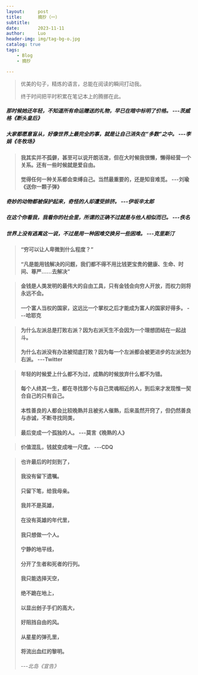 ```yaml
---
layout:     post
title:      摘抄（一）
subtitle:   
date:       2023-11-11
author:     Luo
header-img: img/tag-bg-o.jpg
catalog: true
tags:
    - Blog
    - 摘抄

---
```






> 优美的句子，精炼的语言，总能在阅读的瞬间打动我。
>
> 终于时间把平时积累在笔记本上的腾挪在此。


##### 那时候她还年轻，不知道所有命运赠送的礼物，早已在暗中标明了价格。  ---茨威格《断头皇后》

##### 大家都愿意盲从，好像世界上最完全的事，就是让自己消失在“多数”之中。  ---李娟《冬牧场》

> #### 我其实并不孤僻，甚至可以说开朗活泼，但在大时候我很懒，懒得经营一个关系。还有一些时候就是爱自由。
>
> #### 觉得任何一种关系都会束缚自己。当然最重要的，还是知音难觅。   ---刘瑜《送你一颗子弹》

##### 奇妙的动物都被保护起来，奇怪的人却遭受排挤。   ---伊坂辛太郎

##### 在这个你看我，我看你的社会里，所谓的正确不过就是与他人相似而已。   ---佚名

##### 世界上没有逃离这一说，不过是用一种困难交换另一些困难。   ---克里斯汀

> #### “穷可以让人卑微到什么程度？”
>
> #### “凡是能用钱解决的问题，我们都不得不用比钱更宝贵的健康、生命、时间、尊严......去解决”

> #### 金钱是人类发明的最伟大的自由工具，只有金钱会向穷人开放，而权力则将永远不会。
>
> #### 一个富人当权的国家，这远比一个掌权之后才能成为富人的国家好得多。   ---哈耶克

> #### 为什么左派总是打败右派？因为右派天生不会因为一个理想团结在一起战斗。
>
> #### 为什么右派没有办法被彻底打败？因为每一个左派都会被更进步的左派划为右派。   ---Twitter

> #### 年轻的时候爱上什么都不为过，成熟的时候放弃什么都不为错。
>
> #### 每个人终其一生，都在寻找那个与自己灵魂相近的人，到后来才发现惟一契合自己的只有自己。
>
> #### 本性善良的人都会比较晚熟并且被劣人催熟，后来虽然开窍了，但仍然善良与赤诚，不断寻找同类，
> 
> #### 最后变成一个孤独的人。   ---莫言《晚熟的人》

> #### 价值混乱，钱就变成唯一尺度。   ---CDQ

> #### 也许最后的时刻到了，
>
> #### 我没有留下遗嘱。
>
> #### 只留下笔，给我母亲。
>
> #### 我并不是英雄，
>
> #### 在没有英雄的年代里，
>
> #### 我只想做一个人。
>
> #### 宁静的地平线，
>
> #### 分开了生者和死者的行列。
>
> #### 我只能选择天空，
>
> #### 绝不跪在地上，
>
> #### 以显出刽子手们的高大，
>
> #### 好阻挡自由的风。
>
> #### 从星星的弹孔里，
>
> #### 将流出血红的黎明。
>
> ######                      ---北岛《宣告》


